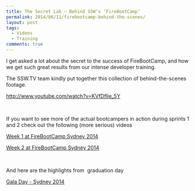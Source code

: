 ```yaml
---
title: The Secret Lab – Behind SSW’s ‘FireBootCamp’
permalink: 2014/06/11/firebootcamp-behind-the-scenes/
layout: post
tags:
  - Videos
  - Training
comments: true
---
```


I get asked a lot about the secret to the success of FireBootCamp, and how we get such great results from our intense developer training.

The SSW.TV team kindly put together this collection of behind-the-scenes footage.

http://www.youtube.com/watch?v=KVfDflie_5Y

 

If you want to see more of the actual bootcampers in action during sprints 1 and 2 check out the following (more serious) videos

<a title="Week 1 at FireBootCamp" href="http://adamstephensen.com/2014/02/03/week-1-at-firebootcamp-video/" target="_blank">Week 1 at FireBootCamp Sydney 2014</a>

<a href="http://adamstephensen.com/2014/02/07/firebootcamp-week-2/" target="_blank">Week 2 at FireBootCamp Sydney 2014</a>

 

And here are the highlights from  graduation day

<a href="http://adamstephensen.com/2014/03/21/firebootcamp-gala-day-highlights/" target="_blank">Gala Day - Sydney 2014</a>

 

